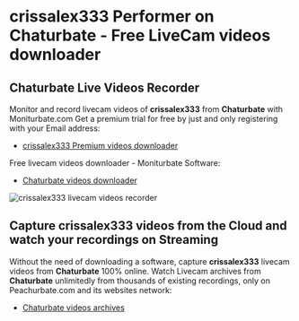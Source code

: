 # crissalex333 Performer on Chaturbate - Free LiveCam videos downloader

## Chaturbate Live Videos Recorder

Monitor and record livecam videos of **crissalex333** from **Chaturbate** with Moniturbate.com
Get a premium trial for free by just and only registering with your Email address:
* [crissalex333 Premium videos downloader](https://moniturbate.com/request-demo-licence-key.html)

Free livecam videos downloader - Moniturbate Software:
* [Chaturbate videos downloader](https://moniturbate.com/moniturbate-download-software.html)

![crissalex333 livecam videos recorder](https://peachurnet.com/templates/moniturbate-software.png)


## Capture crissalex333 videos from the Cloud and watch your recordings on Streaming

Without the need of downloading a software, capture **crissalex333** livecam videos from **Chaturbate** 100% online.
Watch Livecam archives from **Chaturbate** unlimitedly from thousands of existing recordings, only on Peachurbate.com and its websites network:
* [Chaturbate videos archives](https://peachurnet.com/)